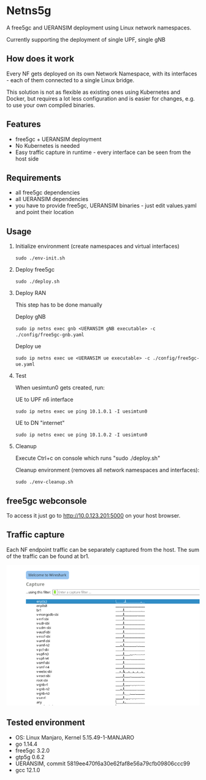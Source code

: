 # Netns5g

A free5gc and UERANSIM deployment using Linux network namespaces.

Currently supporting the deployment of single UPF, single gNB

## How does it work
Every NF gets deployed on its own Network Namespace, with its interfaces - each of them connected to a single Linux bridge.

This solution is not as flexible as existing ones using Kubernetes and Docker, but requires a lot less configuration and is easier for changes, e.g. to use your own compiled binaries.

## Features

- free5gc + UERANSIM deployment
- No Kubernetes is needed
- Easy traffic capture in runtime - every interface can be seen from the host side



## Requirements

- all free5gc dependencies
- all UERANSIM dependencies
- you have to provide free5gc, UERANSIM binaries - just edit values.yaml and point their location
## Usage

1. Initialize environment (create namespaces and virtual interfaces)

    ```
    sudo ./env-init.sh
    ```
2. Deploy free5gc
    ```
    sudo ./deploy.sh
    ```
3. Deploy RAN

    This step has to be done manually

    Deploy gNB
    ```
    sudo ip netns exec gnb <UERANSIM gNB executable> -c ./config/free5gc-gnb.yaml
    ```
    Deploy ue
    ```
    sudo ip netns exec ue <UERANSIM ue executable> -c ./config/free5gc-ue.yaml
    ```
4. Test

    When uesimtun0 gets created, run:

    UE to UPF n6 interface
    ```
    sudo ip netns exec ue ping 10.1.0.1 -I uesimtun0
    ```
    UE to DN "internet"
    ```
    sudo ip netns exec ue ping 10.1.0.2 -I uesimtun0
    ```
5. Cleanup

    Execute Ctrl+c on console which runs "sudo ./deploy.sh"

    Cleanup environment (removes all network namespaces and interfaces):
    ```
    sudo ./env-cleanup.sh
    ```

## free5gc webconsole

To access it just go to http://10.0.123.201:5000 on your host browser.

## Traffic capture

Each NF endpoint traffic can be separately captured from the host.
The sum of the traffic can be found at br1.

![Alt text](assets/traffic.png?raw=true "Traffic")

## Tested environment

- OS: Linux Manjaro, Kernel 5.15.49-1-MANJARO
- go 1.14.4
- free5gc 3.2.0
- gtp5g 0.6.2
- UERANSIM, commit 5819ee470f6a30e62faf8e56a79cfb09806ccc99
- gcc 12.1.0

